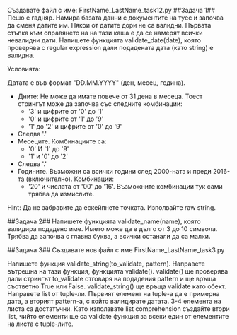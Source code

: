 Създавате файл с име: FirstName_LastName_task12.py
##Задача 1##
Пешо е гадняр. Намира базата данни с документите на туес и започва да сменя датите им. Някои от датите дори не са валидни. Първата стъпка към оправянето на на тази каша е да се намерят всички невалидни дати. Напишете функцията validate_date(date), която проверява с regular expression дали подадената дата (като string) е валидна. 


Условията:

Датата е във формат "DD.MM.YYYY" (ден, месец, година). 
* Дните: Не може да имате повече от 31 дена в месеца. Тоест стрингът може да започва със следните комбинации:
    * '3' и цифрите от '0' до '1'
    * '0' и цифрите от '1' до '9'
    * '1' до '2' и цифрите от '0' до '9'
* Следва '.'
* Месеците. Комбинациите са:
    * '0' И '1' до '9'
    * '1' и '0' до '2'
* Следва '.'
* Годините. Възможни са всички години след 2000-ната и преди 2016-та (включително). Комбинации:
    * '20' и числата от '00' до '16'. Възможните комбинации тук сами трябва да измислите.

Hint: Да не забравите да ескейпнете точката. Изполвайте raw string.

##Задача 2##
Напишете функцията validate_name(name), която валидира подадено име. Името може да е дълго от 3 до 10 символа. Трябва да започва с главна буква, а всички останали да са малки. 

##Задача 3##
Създавате нов файл с име FirstName_LastName_task3.py

Напишете функция validate_string(to_validate, pattern). Направете вътрешна на тази функция, функцията validate(). validate() ще проверява дали стрингът to_validate отговаря на подадения pattern и ще връща съответно True или False. validate_string() ще връща validate като обект. 
Направете list от tuple-ли. Първият елемент на tuple-а да е примерна дата, а вторият pattern-а, с който валидирате датата. 3-4 елемента на листа са достатъчни. Като използвате list comprehension създайте втори list, чийто елементи ще са validate функция за всеки един от елементите на листа с tuple-лите.







